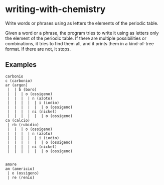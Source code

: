 # writing-with-chemistry
Write words or phrases using as letters the elements of the periodic table.

Given a word or a phrase, the program tries to write it using as letters only the element of the periodic table. If there are multiple possibilities or combinations, it tries to find them all, and it prints them in a kind-of-tree format. If there are not, it stops.

## Examples

```
carbonio
c (carbonio)
ar (argon)
 |  | b (boro)
 |  |  | o (ossigeno)
 |  |  |  | n (azoto)
 |  |  |  |  | i (iodio)
 |  |  |  |  |  | o (ossigeno)
 |  |  |  | ni (nickel)
 |  |  |  |  |  | o (ossigeno)
ca (calcio)
 | rb (rubidio)
 |  |  | o (ossigeno)
 |  |  |  | n (azoto)
 |  |  |  |  | i (iodio)
 |  |  |  |  |  | o (ossigeno)
 |  |  |  | ni (nickel)
 |  |  |  |  |  | o (ossigeno)


amore
am (americio)
 | o (ossigeno)
 | re (renio) 
```
